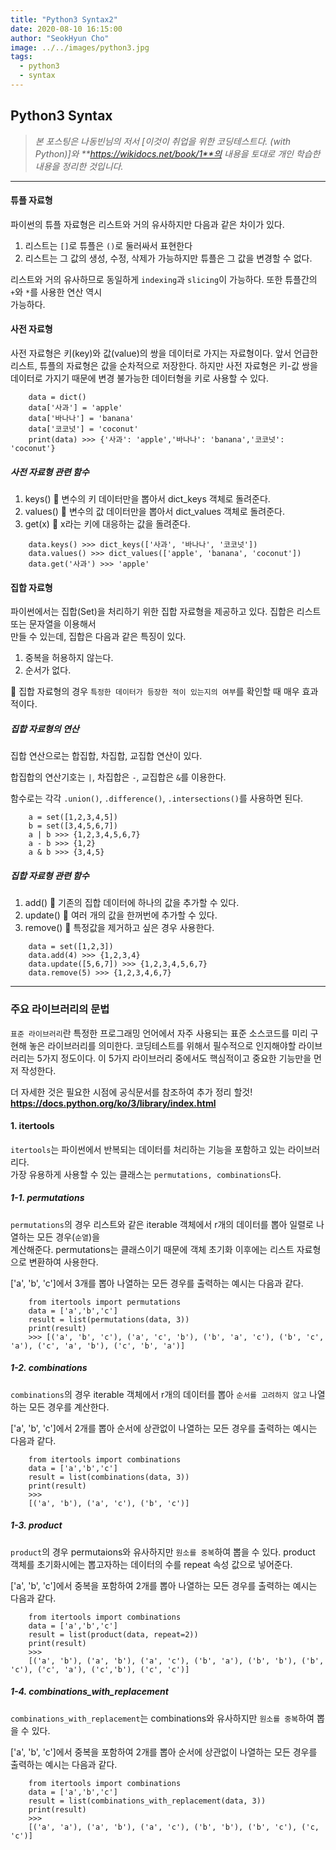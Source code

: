 ```yaml
---
title: "Python3 Syntax2"
date: 2020-08-10 16:15:00
author: "SeokHyun Cho"
image: ../../images/python3.jpg
tags:
  - python3
  - syntax
---
```


## Python3 Syntax

> _본 포스팅은 나동빈님의 저서 [이것이 취업을 위한 코딩테스트다. (with Python)]와 **https://wikidocs.net/book/1**의 내용을 토대로 개인 학습한 내용을 정리한 것입니다._

---

#### 튜플 자료형

파이썬의 튜플 자료형은 리스트와 거의 유사하지만 다음과 같은 차이가 있다.

1. 리스트는 `[]`로 튜플은 `()`로 둘러싸서 표현한다
2. 리스트는 그 값의 생성, 수정, 삭제가 가능하지만 튜플은 그 값을 변경할 수 없다.

리스트와 거의 유사하므로 동일하게 `indexing`과 `slicing`이 가능하다. 또한 튜플간의 `+`와 `*`를 사용한 연산 역시<br>
가능하다.

#### 사전 자료형

사전 자료형은 키(key)와 값(value)의 쌍을 데이터로 가지는 자료형이다. 앞서 언급한 리스트, 튜플의 자료형은 값을 순차적으로 저장한다.
하지만 사전 자료형은 키-값 쌍을 데이터로 가지기 때문에 변경 불가능한 데이터형을 키로 사용할 수 있다.

```
    data = dict()
    data['사과'] = 'apple'
    data['바나나'] = 'banana'
    data['코코넛'] = 'coconut'
    print(data) >>> {'사과': 'apple','바나나': 'banana','코코넛': 'coconut'}
```

##### 사전 자료형 관련 함수

1. keys() 💨 변수의 키 데이터만을 뽑아서 dict_keys 객체로 돌려준다.
2. values() 💨 변수의 값 데이터만을 뽑아서 dict_values 객체로 돌려준다.
3. get(x) 💨 x라는 키에 대응하는 값을 돌려준다.

```
    data.keys() >>> dict_keys(['사과', '바나나', '코코넛'])
    data.values() >>> dict_values(['apple', 'banana', 'coconut'])
    data.get('사과') >>> 'apple'
```

#### 집합 자료형

파이썬에서는 집합(Set)을 처리하기 위한 집합 자료형을 제공하고 있다. 집합은 리스트 또는 문자열을 이용해서<br>
만들 수 있는데, 집합은 다음과 같은 특징이 있다.

1. 중복을 허용하지 않는다.
2. 순서가 없다.

💨 집합 자료형의 경우 `특정한 데이터가 등장한 적이 있는지의 여부`를 확인할 때 매우 효과적이다.

##### 집합 자료형의 연산

집합 연산으로는 합집합, 차집합, 교집합 연산이 있다.

합집합의 연산기호는 `|`, 차집합은 `-`, 교집합은 `&`를 이용한다.

함수로는 각각 `.union()`, `.difference()`, `.intersections()`를 사용하면 된다.

```
    a = set([1,2,3,4,5])
    b = set([3,4,5,6,7])
    a | b >>> {1,2,3,4,5,6,7}
    a - b >>> {1,2}
    a & b >>> {3,4,5}
```

##### 집합 자료형 관련 함수

1. add() 💨 기존의 집합 데이터에 하나의 값을 추가할 수 있다.
2. update() 💨 여러 개의 값을 한꺼번에 추가할 수 있다.
3. remove() 💨 특정값을 제거하고 싶은 경우 사용한다.

```
    data = set([1,2,3])
    data.add(4) >>> {1,2,3,4}
    data.update([5,6,7]) >>> {1,2,3,4,5,6,7}
    data.remove(5) >>> {1,2,3,4,6,7}
```

---

### 주요 라이브러리의 문법

`표준 라이브러리`란 특정한 프로그래밍 언어에서 자주 사용되는 표준 소스코드를 미리 구현해 놓은 라이브러리를 의미한다.
코딩테스트를 위해서 필수적으로 인지해야할 라이브러리는 5가지 정도이다. 이 5가지 라이브러리 중에서도 핵심적이고 중요한 기능만을 먼저 작성한다.

더 자세한 것은 필요한 시점에 공식문서를 참조하여 추가 정리 할것!<br>
**https://docs.python.org/ko/3/library/index.html**

#### 1. itertools

`itertools`는 파이썬에서 반복되는 데이터를 처리하는 기능을 포함하고 있는 라이브러리다.<br>
가장 유용하게 사용할 수 있는 클래스는 `permutations, combinations`다.

##### 1-1. permutations

`permutations`의 경우 리스트와 같은 iterable 객체에서 r개의 데이터를 뽑아 일렬로 나열하는 모든 경우(`순열`)을<br>
계산해준다. permutations는 클래스이기 때문에 객체 초기화 이후에는 리스트 자료형으로 변환하여 사용한다.

['a', 'b', 'c']에서 3개를 뽑아 나열하는 모든 경우를 출력하는 예시는 다음과 같다.

```
    from itertools import permutations
    data = ['a','b','c']
    result = list(permutations(data, 3))
    print(result)
    >>> [('a', 'b', 'c'), ('a', 'c', 'b'), ('b', 'a', 'c'), ('b', 'c', 'a'), ('c', 'a', 'b'), ('c', 'b', 'a')]
```

##### 1-2. combinations

`combinations`의 경우 iterable 객체에서 r개의 데이터를 뽑아 `순서를 고려하지 않고` 나열하는 모든 경우를 계산한다.

['a', 'b', 'c']에서 2개를 뽑아 순서에 상관없이 나열하는 모든 경우를 출력하는 예시는 다음과 같다.

```
    from itertools import combinations
    data = ['a','b','c']
    result = list(combinations(data, 3))
    print(result)
    >>>
    [('a', 'b'), ('a', 'c'), ('b', 'c')]
```

##### 1-3. product

`product`의 경우 permutaions와 유사하지만 `원소를 중복`하여 뽑을 수 있다. product 객체를 초기화시에는 뽑고자하는 데이터의 수를
repeat 속성 값으로 넣어준다.

['a', 'b', 'c']에서 중복을 포함하여 2개를 뽑아 나열하는 모든 경우를 출력하는 예시는 다음과 같다.

```
    from itertools import combinations
    data = ['a','b','c']
    result = list(product(data, repeat=2))
    print(result)
    >>>
    [('a', 'b'), ('a', 'b'), ('a', 'c'), ('b', 'a'), ('b', 'b'), ('b', 'c'), ('c', 'a'), ('c','b'), ('c', 'c')]

```

##### 1-4. combinations_with_replacement

`combinations_with_replacement`는 combinations와 유사하지만 `원소를 중복`하여 뽑을 수 있다.

['a', 'b', 'c']에서 중복을 포함하여 2개를 뽑아 순서에 상관없이 나열하는 모든 경우를 출력하는 예시는 다음과 같다.

```
    from itertools import combinations
    data = ['a','b','c']
    result = list(combinations_with_replacement(data, 3))
    print(result)
    >>>
    [('a', 'a'), ('a', 'b'), ('a', 'c'), ('b', 'b'), ('b', 'c'), ('c, 'c')]
```
